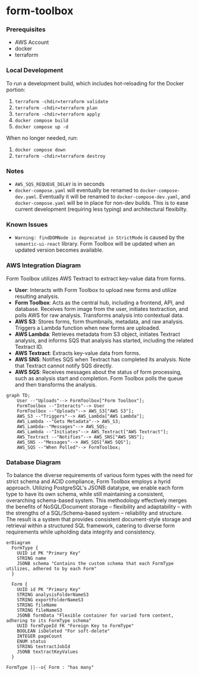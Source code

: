# form-toolbox

### Prerequisites

- AWS Account
- docker
- terraform

### Local Development

To run a development build, which includes hot-reloading for the Docker portion:

1. `terraform -chdir=terraform validate`
1. `terraform -chdir=terraform plan`
1. `terraform -chdir=terraform apply`
1. `docker compose build`
1. `docker compose up -d`

When no longer needed, run:

1. `docker compose down`
2. `terraform -chdir=terraform destroy`

### Notes

- `AWS_SQS_REQUEUE_DELAY` is in seconds
- `docker-compose.yaml` will eventually be renamed to `docker-compose-dev.yaml`. Eventually it will be renamed to `docker-compose-dev.yaml`, and `docker-compose.yaml` will be in place for non-dev builds. This is to ease current development (requiring less typing) and architectural flexibilty.

### Known Issues

- `Warning: findDOMNode is deprecated in StrictMode` is caused by the `semantic-ui-react` library. Form Toolbox will be updated when an updated version becomes available.

### AWS Integration Diagram

Form Toolbox utilizes AWS Textract to extract key-value data from forms.

- **User**: Interacts with Form Toolbox to upload new forms and utilize resulting analysis.
- **Form Toolbox**: Acts as the central hub, including a frontend, API, and database. Receives form image from the user, initiates textraction, and polls AWS for raw analysis. Transforms analysis into contextual data.
- **AWS S3**: Stores forms, form thumbnails, metadata, and raw analysis. Triggers a Lambda function when new forms are uploaded.
- **AWS Lambda**: Retrieves metadata from S3 object, initiates Textract analysis, and informs SQS that analysis has started, including the related Textract ID.
- **AWS Textract**: Extracts key-value data from forms.
- **AWS SNS**: Notifies SQS when Textract has completed its analysis. Note that Textract cannot notify SQS directly.
- **AWS SQS**: Receives messages about the status of form processing, such as analysis start and completion. Form Toolbox polls the queue and then transforms the analysis.

```mermaid
graph TD;
    User --"Uploads"--> FormToolbox["Form Toolbox"];
    FormToolbox --"Interacts"--> User
    FormToolbox --"Uploads"--> AWS_S3["AWS S3"];
    AWS_S3 --"Triggers"--> AWS_Lambda["AWS Lambda"];
    AWS_Lambda --"Gets Metadata"--> AWS_S3;
    AWS_Lambda--"Messages"--> AWS_SQS;
    AWS_Lambda --"Initiates"--> AWS_Textract["AWS Textract"];
    AWS_Textract --"Notifies"--> AWS_SNS["AWS SNS"];
    AWS_SNS --"Messages"--> AWS_SQS["AWS SQS"];
    AWS_SQS --"When Polled"--> FormToolbox;
```

### Database Diagram

To balance the diverse requirements of various form types with the need for strict schema and ACID compliance, Form Toolbox employs a hyrid approach. Utilizing PostgreSQL's JSONB datatype, we enable each form type to have its own schema, while still maintaining a consistent, overarching schema-based system. This methodology effectively merges the benefits of NoSQL/Document storage – flexibility and adaptability – with the strengths of a SQL/Schema-based system – reliability and structure. The result is a system that provides consistent document-style storage and retrieval within a structured SQL framework, catering to diverse form requirements while upholding data integrity and consistency.

```mermaid
erDiagram
  FormType {
    UUID id PK "Primary Key"
    STRING name
    JSONB schema "Contains the custom schema that each FormType utilizes, adhered to by each Form"
  }

  Form {
    UUID id PK "Primary Key"
    STRING analysisFolderNameS3
    STRING exportFolderNameS3
    STRING fileName
    STRING fileNameS3
    JSONB formData "Flexible container for varied form content, adhering to its FormType schema"
    UUID formTypeId FK "Foreign Key to FormType"
    BOOLEAN isDeleted "For soft-delete"
    INTEGER pageCount
    ENUM status
    STRING textractJobId
    JSONB textractKeyValues
  }

FormType ||--o{ Form : "has many"
```